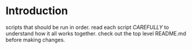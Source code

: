 # Introduction
scripts that should be run in order.  read each script _CAREFULLY_ to understand
how it all works together.  check out the top level README.md before making
changes.

